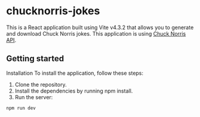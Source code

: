 # chucknorris-jokes
This is a React application built using Vite v4.3.2 that allows you to generate and download Chuck Norris jokes. This application is using [Chuck Norris API](https://api.chucknorris.io/).

## Getting started

Installation
To install the application, follow these steps:

1. Clone the repository.
2. Install the dependencies by running npm install.
3. Run the server:
```sh
npm run dev
```
